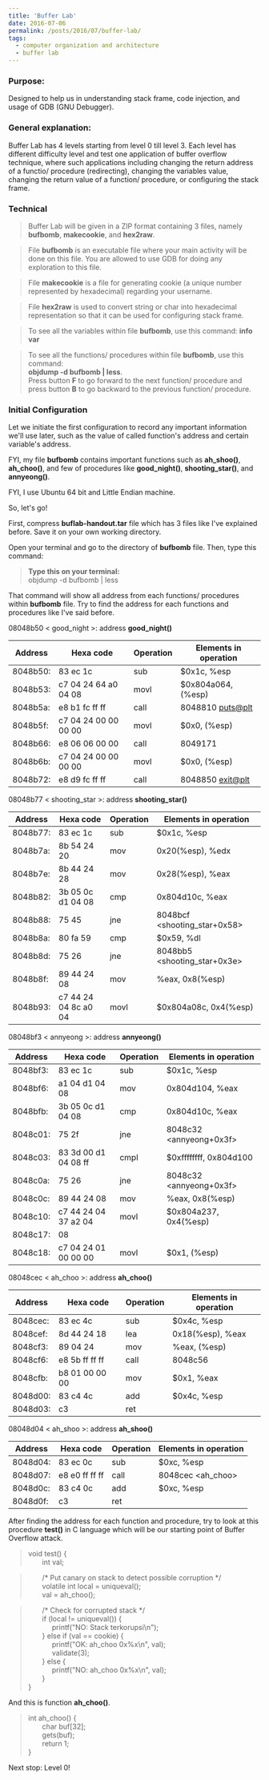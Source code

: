 ```yaml
---
title: 'Buffer Lab'
date: 2016-07-06
permalink: /posts/2016/07/buffer-lab/
tags:
  - computer organization and architecture
  - buffer lab
---
```


### Purpose:

Designed to help us in understanding stack frame, code injection, and usage of GDB (GNU Debugger).

### General explanation:

Buffer Lab has 4 levels starting from level 0 till level 3. Each level has different difficulty level and test one application of buffer overflow technique, where such applications including changing the return address of a functio/ procedure (redirecting), changing the variables value, changing the return value of a function/ procedure, or configuring the stack frame.
 
### Technical

> Buffer Lab will be given in a ZIP format containing 3 files, namely **bufbomb**, **makecookie**, and **hex2raw**.<br />

> File **bufbomb** is an executable file where your main activity will be done on this file. You are allowed to use GDB for doing any exploration to this file.<br />

> File **makecookie** is a file for generating cookie (a unique number represented by hexadecimal) regarding your username.<br />

> File **hex2raw** is used to convert string or char into hexadecimal representation so that it can be used for configuring stack frame.<br />

> To see all the variables within file **bufbomb**, use this command: **info var**<br />

> To see all the functions/ procedures within file **bufbomb**, use this command:<br />
> **objdump -d bufbomb | less**.<br />
> Press button **F** to go forward to the next function/ procedure and press button **B** to go backward to the previous function/ procedure.<br />


### Initial Configuration

Let we initiate the first configuration to record any important information we'll use later, such as the value of called function's address and certain variable's address.
 
FYI, my file **bufbomb** contains important functions such as **ah_shoo()**, **ah_choo()**, and few of procedures like **good_night()**, **shooting_star()**, and **annyeong()**.
 
FYI, I use Ubuntu 64 bit and Little Endian machine.

So, let's go!

First, compress **buflab-handout.tar** file which has 3 files like I've explained before. Save it on your own working directory.

Open your terminal and go to the directory of **bufbomb** file. Then, type this command:

> **Type this on your terminal:**<br />
> objdump -d bufbomb | less

That command will show all address from each functions/ procedures within **bufbomb** file. Try to find the address for each functions and procedures like I've said before.

08048b50 < good_night >: address **good_night()**

Address | Hexa code | Operation | Elements in operation
--- | --- | --- | ---
8048b50: | 83 ec 1c | sub | $0x1c, %esp
8048b53: | c7 04 24 64 a0 04 08 | movl | $0x804a064, (%esp)
8048b5a: | e8 b1 fc ff ff | call | 8048810 <puts@plt>
8048b5f: | c7 04 24 00 00 00 00 | movl | $0x0, (%esp)
8048b66: | e8 06 06 00 00 | call | 8049171 <validate>
8048b6b: | c7 04 24 00 00 00 00 | movl | $0x0, (%esp)
8048b72: | e8 d9 fc ff ff | call | 8048850 <exit@plt>

08048b77 < shooting_star >: address **shooting_star()**

Address | Hexa code | Operation | Elements in operation
--- | --- | --- | ---
8048b77:   |   83 ec 1c             |  sub  | $0x1c, %esp
8048b7a:   |   8b 54 24 20          |  mov  | 0x20(%esp), %edx
8048b7e:   |   8b 44 24 28          |  mov  | 0x28(%esp), %eax
8048b82:   |   3b 05 0c d1 04 08    |  cmp  | 0x804d10c, %eax
8048b88:   |   75 45                |  jne  | 8048bcf <shooting_star+0x58>
8048b8a:   |   80 fa 59             |  cmp  | $0x59, %dl
8048b8d:   |   75 26                |  jne  | 8048bb5 <shooting_star+0x3e>
8048b8f:   |   89 44 24 08          |  mov  | %eax, 0x8(%esp)
8048b93:   |   c7 44 24 04 8c a0 04 |  movl | $0x804a08c, 0x4(%esp)

08048bf3 < annyeong >: address **annyeong()**

Address | Hexa code | Operation | Elements in operation
--- | --- | --- | ---
8048bf3:   |   83 ec 1c             |  sub  | $0x1c, %esp
8048bf6:   |   a1 04 d1 04 08       |  mov  | 0x804d104, %eax
8048bfb:   |   3b 05 0c d1 04 08    |  cmp  | 0x804d10c, %eax
8048c01:   |   75 2f                |  jne  | 8048c32 <annyeong+0x3f>
8048c03:   |   83 3d 00 d1 04 08 ff |  cmpl | $0xffffffff, 0x804d100
8048c0a:   |   75 26                |  jne  | 8048c32 <annyeong+0x3f>
8048c0c:   |   89 44 24 08          |  mov  | %eax, 0x8(%esp)
8048c10:   |   c7 44 24 04 37 a2 04 |  movl | $0x804a237, 0x4(%esp)
8048c17:   |   08					|		|
8048c18:   |   c7 04 24 01 00 00 00 |  movl | $0x1, (%esp)

08048cec < ah_choo >: address **ah_choo()**

Address | Hexa code | Operation | Elements in operation
--- | --- | --- | ---
8048cec:   |   83 ec 4c             |  sub  | $0x4c, %esp
8048cef:   |   8d 44 24 18          |  lea  | 0x18(%esp), %eax
8048cf3:   |   89 04 24             |  mov  | %eax, (%esp)
8048cf6:   |   e8 5b ff ff ff       |  call | 8048c56 <Gets>
8048cfb:   |   b8 01 00 00 00       |  mov  | $0x1, %eax
8048d00:   |   83 c4 4c             |  add  | $0x4c, %esp
8048d03:   |   c3                   |  ret  |

08048d04 < ah_shoo >: address **ah_shoo()**

Address | Hexa code | Operation | Elements in operation
--- | --- | --- | ---
8048d04:   |   83 ec 0c             |  sub  | $0xc, %esp
8048d07:   |   e8 e0 ff ff ff       |  call | 8048cec <ah_choo>
8048d0c:   |   83 c4 0c             |  add  | $0xc, %esp
8048d0f:   |   c3                   |  ret  |

After finding the address for each function and procedure, try to look at this procedure **test()** in C language which will be our starting point of Buffer Overflow attack. 

> void test() {<br />
> &nbsp;&nbsp;&nbsp;&nbsp;&nbsp;&nbsp;&nbsp;int val;<br />

> &nbsp;&nbsp;&nbsp;&nbsp;&nbsp;&nbsp;&nbsp;/* Put canary on stack to detect possible corruption */<br />
> &nbsp;&nbsp;&nbsp;&nbsp;&nbsp;&nbsp;&nbsp;volatile int local = uniqueval();<br />
> &nbsp;&nbsp;&nbsp;&nbsp;&nbsp;&nbsp;&nbsp;val = ah_choo();<br />

> &nbsp;&nbsp;&nbsp;&nbsp;&nbsp;&nbsp;&nbsp;/* Check for corrupted stack */<br />
> &nbsp;&nbsp;&nbsp;&nbsp;&nbsp;&nbsp;&nbsp;if (local != uniqueval()) {<br />
> &nbsp;&nbsp;&nbsp;&nbsp;&nbsp;&nbsp;&nbsp;&nbsp;&nbsp;&nbsp;&nbsp;&nbsp;printf("NO: Stack terkorupsi\n");<br />
> &nbsp;&nbsp;&nbsp;&nbsp;&nbsp;&nbsp;&nbsp;} else if (val == cookie) {<br />
> &nbsp;&nbsp;&nbsp;&nbsp;&nbsp;&nbsp;&nbsp;&nbsp;&nbsp;&nbsp;&nbsp;&nbsp;printf("OK: ah_choo 0x%x\n", val);<br />
> &nbsp;&nbsp;&nbsp;&nbsp;&nbsp;&nbsp;&nbsp;&nbsp;&nbsp;&nbsp;&nbsp;&nbsp;validate(3);<br />
> &nbsp;&nbsp;&nbsp;&nbsp;&nbsp;&nbsp;&nbsp;} else {<br />
> &nbsp;&nbsp;&nbsp;&nbsp;&nbsp;&nbsp;&nbsp;&nbsp;&nbsp;&nbsp;&nbsp;&nbsp;printf("NO: ah_choo 0x%x\n", val);<br />
> &nbsp;&nbsp;&nbsp;&nbsp;&nbsp;&nbsp;&nbsp;}<br />
> }<br />

And this is function **ah_choo()**.

> int ah_choo() {<br />
> &nbsp;&nbsp;&nbsp;&nbsp;&nbsp;&nbsp;&nbsp;char buf[32];<br />
> &nbsp;&nbsp;&nbsp;&nbsp;&nbsp;&nbsp;&nbsp;gets(buf);<br />
> &nbsp;&nbsp;&nbsp;&nbsp;&nbsp;&nbsp;&nbsp;return 1;<br />
> }<br />

Next stop: Level 0!
